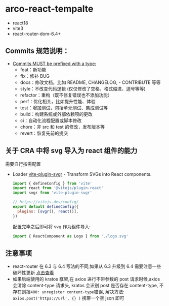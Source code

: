 # arco-react-tempalte

- react18
- vite3
- react-router-dom-6.4+

## Commits 规范说明：

- [Commits MUST be prefixed with a type:](https://www.conventionalcommits.org/en/v1.0.0-beta.2/#specification)
  - feat：新功能
  - fix：修补 BUG
  - docs：修改文档，比如 README, CHANGELOG, - CONTRIBUTE 等等
  - style：不改变代码逻辑 (仅仅修改了空格、格式缩进、逗号等等)
  - refactor：重构（既不修复错误也不添加功能）
  - perf：优化相关，比如提升性能、体验
  - test：增加测试，包括单元测试、集成测试等
  - build：构建系统或外部依赖项的更改
  - ci：自动化流程配置或脚本修改
  - chore：非 src 和 test 的修改，发布版本等
  - revert：恢复先前的提交

## 关于 CRA 中将 svg 导入为 react 组件的能力

需要自行按需配置

- Loader
  [vite-plugin-svgr](https://github.com/pd4d10/vite-plugin-svgr) - Transform SVGs into React components.

  ```js
  import { defineConfig } from 'vite'
  import react from '@vitejs/plugin-react'
  import svgr from 'vite-plugin-svgr'

  // https://vitejs.dev/config/
  export default defineConfig({
    plugins: [svgr(), react()],
  })
  ```

  配置完毕之后即可将 svg 作为组件导入:

  ```js
  import { ReactComponent as Logo } from './logo.svg'
  ```

## 注意事项

- react-router 在 6.3 与 6.4 写法的不同,如果从 6.3 升级到 6.4 需要注意一些破坏性更新 [点击查看](https://reactrouter.com/en/6.4.0/start/overview)
- 如果后端使用的 kratos 框架,在 axios 进行不带参数的 post 请求时候,axios 会清除 content-type 请求头,
  kratos 会识别 post 是否存在 content-type, 不存在则报`400: unregister content-type`错误,
  解决方法: `axios.post('https://url', {} )` 携带一个空 json 即可
